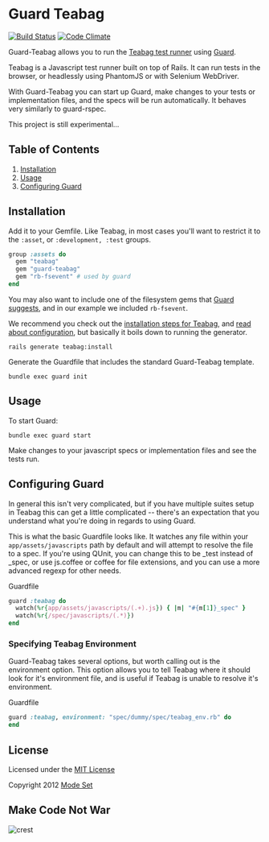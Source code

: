 Guard Teabag
============
[![Build Status](https://travis-ci.org/modeset/guard-teabag.png)](https://travis-ci.org/modeset/guard-teabag)
[![Code Climate](https://codeclimate.com/badge.png)](https://codeclimate.com/github/modeset/guard-teabag)

Guard-Teabag allows you to run the [Teabag test runner](https://github.com/modeset/teabag) using [Guard](https://github.com/guard/guard).

Teabag is a Javascript test runner built on top of Rails. It can run tests in the browser, or headlessly using PhantomJS or with Selenium WebDriver.

With Guard-Teabag you can start up Guard, make changes to your tests or implementation files, and the specs will be run automatically. It behaves very similarly to guard-rspec.

This project is still experimental...

## Table of Contents

1. [Installation](#installation)
2. [Usage](#usage)
3. [Configuring Guard](#configuring-guard)


## Installation

Add it to your Gemfile. Like Teabag, in most cases you'll want to restrict it to the `:asset`, or `:development, :test` groups.

```ruby
group :assets do
  gem "teabag"
  gem "guard-teabag"
  gem "rb-fsevent" # used by guard
end
```

You may also want to include one of the filesystem gems that [Guard suggests](https://github.com/guard/guard#efficient-filesystem-handling), and in our example we included `rb-fsevent`.

We recommend you check out the [installation steps for Teabag](https://github.com/modeset/teabag#installation), and [read about configuration](https://github.com/modeset/teabag#configuration), but basically it boils down to running the generator.

```
rails generate teabag:install
```

Generate the Guardfile that includes the standard Guard-Teabag template.

```
bundle exec guard init
```


## Usage

To start Guard:

```
bundle exec guard start
```

Make changes to your javascript specs or implementation files and see the tests run.


## Configuring Guard

In general this isn't very complicated, but if you have multiple suites setup in Teabag this can get a little complicated -- there's an expectation that you understand what you're doing in regards to using Guard.

This is what the basic Guardfile looks like. It watches any file within your `app/assets/javascripts` path by default and will attempt to resolve the file to a spec. If you're using QUnit, you can change this to be _test instead of _spec, or use js.coffee or coffee for file extensions, and you can use a more advanced regexp for other needs.

Guardfile
```ruby
guard :teabag do
  watch(%r{app/assets/javascripts/(.+).js}) { |m| "#{m[1]}_spec" }
  watch(%r{/spec/javascripts/(.*)})
end
```

### Specifying Teabag Environment

Guard-Teabag takes several options, but worth calling out is the environment option. This option allows you to tell Teabag where it should look for it's environment file, and is useful if Teabag is unable to resolve it's environment.

Guardfile
```ruby
guard :teabag, environment: "spec/dummy/spec/teabag_env.rb" do
end
```


## License

Licensed under the [MIT License](http://creativecommons.org/licenses/MIT/)

Copyright 2012 [Mode Set](https://github.com/modeset)


## Make Code Not War
![crest](https://secure.gravatar.com/avatar/aa8ea677b07f626479fd280049b0e19f?s=75)

